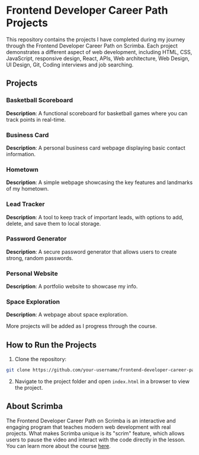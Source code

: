 # Frontend Developer Career Path Projects
This repository contains the projects I have completed during my journey through the Frontend Developer Career Path on Scrimba. Each project demonstrates a different aspect of web development, including HTML, CSS, JavaScript, responsive design, React, APIs, Web architecture, Web Design, UI Design, Git, Coding interviews and job searching.

## Projects
### Basketball Scoreboard
**Description**: A functional scoreboard for basketball games where you can track points in real-time.
### Business Card
**Description**: A personal business card webpage displaying basic contact information.
### Hometown
**Description**: A simple webpage showcasing the key features and landmarks of my hometown.
### Lead Tracker
**Description**: A tool to keep track of important leads, with options to add, delete, and save them to local storage.
### Password Generator
**Description**: A secure password generator that allows users to create strong, random passwords.
### Personal Website
**Description**: A portfolio website to showcase my info.
### Space Exploration
**Description**: A webpage about space exploration.

More projects will be added as I progress through the course.

## How to Run the Projects
1. Clone the repository:
``` bash
git clone https://github.com/your-username/frontend-developer-career-path.git
```
2. Navigate to the project folder and open `index.html` in a browser to view the project.

## About Scrimba
The Frontend Developer Career Path on Scrimba is an interactive and engaging program that teaches modern web development with real projects. What makes Scrimba unique is its "scrim" feature, which allows users to pause the video and interact with the code directly in the lesson. You can learn more about the course [here](https://v1.scrimba.com/learn/frontend).
